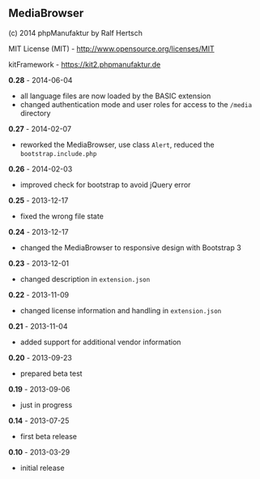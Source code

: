 ## MediaBrowser

(c) 2014 phpManufaktur by Ralf Hertsch

MIT License (MIT) - <http://www.opensource.org/licenses/MIT>

kitFramework - <https://kit2.phpmanufaktur.de>

**0.28** - 2014-06-04

* all language files are now loaded by the BASIC extension
* changed authentication mode and user roles for access to the `/media` directory

**0.27** - 2014-02-07

* reworked the MediaBrowser, use class `Alert`, reduced the `bootstrap.include.php`

**0.26** - 2014-02-03

* improved check for bootstrap to avoid jQuery error

**0.25** - 2013-12-17

* fixed the wrong file state

**0.24** - 2013-12-17

* changed the MediaBrowser to responsive design with Bootstrap 3

**0.23** - 2013-12-01

* changed description in `extension.json`

**0.22** - 2013-11-09

* changed license information and handling in `extension.json`

**0.21** - 2013-11-04

* added support for additional vendor information

**0.20** - 2013-09-23

* prepared beta test

**0.19** - 2013-09-06

* just in progress

**0.14** - 2013-07-25

* first beta release

**0.10** - 2013-03-29

* initial release